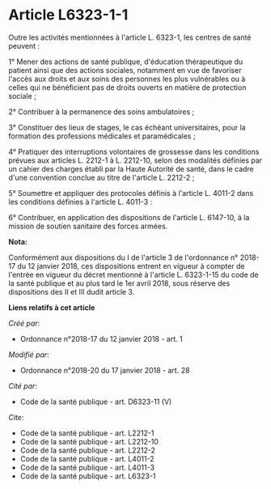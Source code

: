 # Article L6323-1-1

Outre les activités mentionnées à l'article L. 6323-1, les centres de santé peuvent :

1° Mener des actions de santé publique, d'éducation thérapeutique du patient ainsi que des actions sociales, notamment en vue
de favoriser l'accès aux droits et aux soins des personnes les plus vulnérables ou à celles qui ne bénéficient pas de droits
ouverts en matière de protection sociale ;

2° Contribuer à la permanence des soins ambulatoires ;

3° Constituer des lieux de stages, le cas échéant universitaires, pour la formation des professions médicales et
paramédicales ;

4° Pratiquer des interruptions volontaires de grossesse dans les conditions prévues aux articles L. 2212-1 à L. 2212-10,
selon des modalités définies par un cahier des charges établi par la Haute Autorité de santé, dans le cadre d'une convention
conclue au titre de l'article L. 2212-2 ;

5° Soumettre et appliquer des protocoles définis à l'article L. 4011-2 dans les conditions définies à l'article L. 4011-3 :

6° Contribuer, en application des dispositions de l'article L. 6147-10, à la mission de soutien sanitaire des forces armées.

**Nota:**

Conformément aux dispositions du I de l'article 3 de l'ordonnance n° 2018-17 du 12 janvier 2018, ces dispositions entrent en
vigueur à compter de l'entrée en vigueur du décret mentionné à l'article L. 6323-1-15 du code de la santé publique et au plus
tard le 1er avril 2018, sous réserve des dispositions des II et III dudit article 3.

**Liens relatifs à cet article**

_Créé par_:

  - Ordonnance n°2018-17 du 12 janvier 2018 - art. 1

_Modifié par_:

  - Ordonnance n°2018-20 du 17 janvier 2018 - art. 28

_Cité par_:

  - Code de la santé publique - art. D6323-11 (V)

_Cite_:

  - Code de la santé publique - art. L2212-1
  - Code de la santé publique - art. L2212-10
  - Code de la santé publique - art. L2212-2
  - Code de la santé publique - art. L4011-2
  - Code de la santé publique - art. L4011-3
  - Code de la santé publique - art. L6323-1
